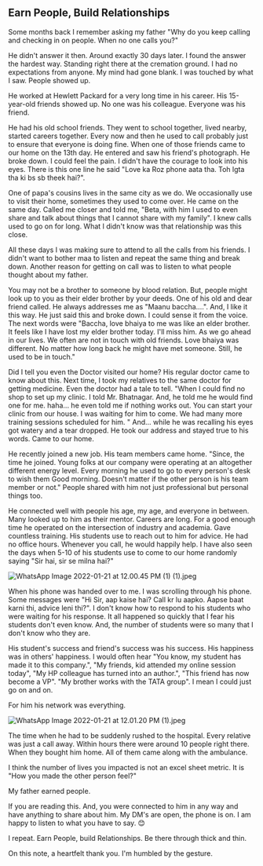 ## Earn People, Build Relationships



Some months back I remember asking my father "Why do you keep calling and checking in on people. When no one calls you?"

He didn't answer it then. Around exactly 30 days later. l found the answer the hardest way. Standing right there at the cremation ground. I had no expectations from anyone. My mind had gone blank. I was touched by what I saw. People showed up. 

He worked at Hewlett Packard for a very long time in his career. His 15-year-old friends showed up. No one was his colleague. Everyone was his friend.

He had his old school friends. They went to school together, lived nearby, started careers together. Every now and then he used to call probably just to ensure that everyone is doing fine. When one of those friends came to our home on the 13th day. He entered and saw his friend's photograph. He broke down. I could feel the pain. I didn't have the courage to look into his eyes. There is this one line he said "Love ka Roz phone aata tha. Toh lgta tha ki bs sb theek hai?".

One of papa's cousins lives in the same city as we do. We occasionally use to visit their home, sometimes they used to come over. He came on the same day. Called me closer and told me, "Beta, with him I used to even share and talk about things that I cannot share with my family". I knew calls used to go on for long. What I didn't know was that relationship was this close.

All these days I was making sure to attend to all the calls from his friends. I didn't want to bother maa to listen and repeat the same thing and break down. Another reason for getting on call was to listen to what people thought about my father. 

You may not be a brother to someone by blood relation. But, people might look up to you as their elder brother by your deeds. One of his old and dear friend called. He always addresses me as "Maanu baccha....". And, I like it this way. He just said this and broke down. I could sense it from the voice. The next words were "Baccha, love bhaiya to me was like an elder brother. It feels like I have lost my elder brother today. I'll miss him. As we go ahead in our lives. We often are not in touch with old friends. Love bhaiya was different. No matter how long back he might have met someone. Still, he used to be in touch."

Did I tell you even the Doctor visited our home? His regular doctor came to know about this. Next time, I took my relatives to the same doctor for getting medicine. Even the doctor had a tale to tell. "When I could find no shop to set up my clinic. I told Mr. Bhatnagar. And, he told me he would find one for me. haha... he even told me if nothing works out. You can start your clinic from our house. I was waiting for him to come. We had many more training sessions scheduled for him. " And... while he was recalling his eyes got watery and a tear dropped. He took our address and stayed true to his words. Came to our home.

He recently joined a new job. His team members came home. "Since, the time he joined. Young folks at our company were operating at an altogether different energy level. Every morning he used to go to every person's desk to wish them Good morning. Doesn't matter if the other person is his team member or not." People shared with him not just professional but personal things too. 

He connected well with people his age, my age, and everyone in between. Many looked up to him as their mentor. Careers are long. For a good enough time he operated on the intersection of industry and academia. Gave countless training. His students use to reach out to him for advice. He had no office hours. Whenever you call, he would happily help. I have also seen the days when 5-10 of his students use to come to our home randomly saying "Sir hai, sir se milna hai?"



![WhatsApp Image 2022-01-21 at 12.00.45 PM (1) (1).jpeg](https://cdn.hashnode.com/res/hashnode/image/upload/v1642747237303/6JjgzbZkDO.jpeg)

When his phone was handed over to me. I was scrolling through his phone. Some messages were "Hi Sir, aap kaise hai? Call kr lu aapko. Aapse baat karni thi, advice leni thi?". I don't know how to respond to his students who were waiting for his response. It all happened so quickly that I fear his students don't even know. And, the number of students were so many that I don't know who they are.

His student's success and friend's success was his success. His happiness was in others' happiness. I would often hear "You know, my student has made it to this company.", "My friends, kid attended my online session today", "My HP colleague has turned into an author.", "This friend has now become a VP". "My brother works with the TATA group". I mean I could just go on and on. 

For him his network was everything.


![WhatsApp Image 2022-01-21 at 12.01.20 PM (1).jpeg](https://cdn.hashnode.com/res/hashnode/image/upload/v1642747151787/poJ43C6h5.jpeg)

The time when he had to be suddenly rushed to the hospital. Every relative was just a call away. Within hours there were around 10 people right there. When they bought him home. All of them came along with the ambulance. 

I think the number of lives you impacted is not an excel sheet metric. It is "How you made the other person feel?"

My father earned people.

If you are reading this. And, you were connected to him in any way and have anything to share about him. My DM's are open, the phone is on. I am happy to listen to what you have to say. 😊


I repeat. Earn People, build Relationships. Be there through thick and thin. 

On this note, a heartfelt thank you. I'm humbled by the gesture.
                

 
   